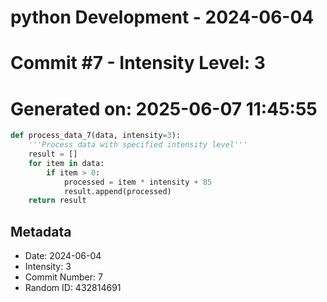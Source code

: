 ﻿# python Development - 2024-06-04
# Commit #7 - Intensity Level: 3
# Generated on: 2025-06-07 11:45:55
```python
def process_data_7(data, intensity=3):
    '''Process data with specified intensity level'''
    result = []
    for item in data:
        if item > 0:
            processed = item * intensity + 85
            result.append(processed)
    return result
```
## Metadata
- Date: 2024-06-04
- Intensity: 3
- Commit Number: 7
- Random ID: 432814691
